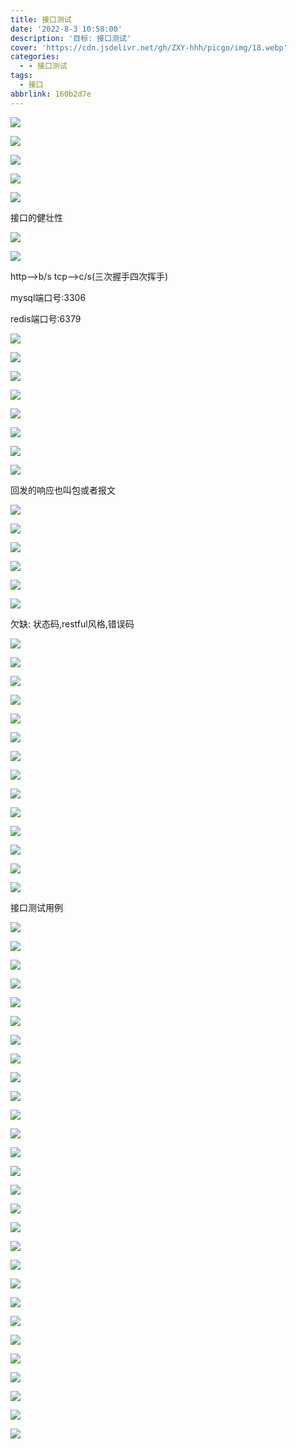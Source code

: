 ```yaml
---
title: 接口测试
date: '2022-8-3 10:58:00'
description: '目标: 接口测试'
cover: 'https://cdn.jsdelivr.net/gh/ZXY-hhh/picgo/img/18.webp'
categories:
  - - 接口测试
tags:
  - 接口
abbrlink: 160b2d7e
---
```


![](D:\黑马测试学习路线\接口测试1\接口1.png)

![](D:\黑马测试学习路线\接口测试1\接口2.png)

![](D:\黑马测试学习路线\接口测试1\接口3.png)

![](D:\黑马测试学习路线\接口测试1\接口4.png)

![](D:\黑马测试学习路线\接口测试1\接口5.png)

接口的健壮性

![](D:\黑马测试学习路线\接口测试1\接口6.png)

![](D:\黑马测试学习路线\接口测试1\接口7.png)

http-->b/s   tcp-->c/s(三次握手四次挥手)

mysql端口号:3306

redis端口号:6379

![](D:\黑马测试学习路线\接口测试1\接口8.png)

![](D:\黑马测试学习路线\接口测试1\接口9.png)

![](D:\黑马测试学习路线\接口测试1\接口0.png)

![](D:\黑马测试学习路线\接口测试1\接口11.png)

![](D:\黑马测试学习路线\接口测试1\接口12.png)

![](D:\黑马测试学习路线\接口测试1\接口13.png)

![](D:\黑马测试学习路线\接口测试1\接口14.png)

![](D:\黑马测试学习路线\接口测试1\接口15.png)

回发的响应也叫包或者报文

![](D:\黑马测试学习路线\接口测试1\接口16.png)

![](D:\黑马测试学习路线\接口测试1\接口17.png)

![](D:\黑马测试学习路线\接口测试1\接口18.png)

![](D:\黑马测试学习路线\接口测试1\接口19.png)

![](D:\黑马测试学习路线\接口测试1\接口20.png)

![](D:\黑马测试学习路线\接口测试1\接口21.png)

欠缺: 状态码,restful风格,错误码

![](D:\黑马测试学习路线\接口测试1\接口22.png)

![](D:\黑马测试学习路线\接口测试1\接口23.png)

![](D:\黑马测试学习路线\接口测试1\接口24.png)

![](D:\黑马测试学习路线\接口测试1\接口25.png)

![](D:\黑马测试学习路线\接口测试1\接口26.png)

![](D:\黑马测试学习路线\接口测试1\接口27.png)

![](D:\黑马测试学习路线\接口测试1\接口28.png)

![](D:\黑马测试学习路线\接口测试1\接口29.png)

![](D:\黑马测试学习路线\接口测试1\接口30.png)

![](D:\黑马测试学习路线\接口测试1\接口31.png)

![](D:\黑马测试学习路线\接口测试1\接口32.png)

![](D:\黑马测试学习路线\接口测试1\接口33.png)

![](D:\黑马测试学习路线\接口测试1\接口34.png)

![](D:\黑马测试学习路线\接口测试1\接口35.png)

接口测试用例

![](D:\黑马测试学习路线\接口测试1\接口36.png)

![](D:\黑马测试学习路线\接口测试1\接口37.png)

![](D:\黑马测试学习路线\接口测试1\接口38.png)

![](D:\黑马测试学习路线\接口测试1\接口39.png)

![](D:\黑马测试学习路线\接口测试1\接口40.png)

![](D:\黑马测试学习路线\接口测试1\接口41.png)

![](D:\黑马测试学习路线\接口测试1\接口42.png)

![](D:\黑马测试学习路线\接口测试1\接口43.png)

![](D:\黑马测试学习路线\接口测试1\接口44.png)

<img src="D:\黑马测试学习路线\接口测试1\接口45.png"  />

![](D:\黑马测试学习路线\接口测试1\接口46.png)

![](D:\黑马测试学习路线\接口测试1\接口47.png)

![](D:\黑马测试学习路线\接口测试1\接口48.png)

![](D:\黑马测试学习路线\接口测试1\接口49.png)

![](D:\黑马测试学习路线\接口测试1\接口50.png)

![](D:\黑马测试学习路线\接口测试1\接口51.png)

![](D:\黑马测试学习路线\接口测试1\接口52.png)

![](D:\黑马测试学习路线\接口测试1\接口53.png)

![](D:\黑马测试学习路线\接口测试1\接口54.png)

![](D:\黑马测试学习路线\接口测试1\接口55.png)

![](D:\黑马测试学习路线\接口测试1\接口56.png)

![](D:\黑马测试学习路线\接口测试1\接口57.png)

![](D:\黑马测试学习路线\接口测试1\接口58.png)

![](D:\黑马测试学习路线\接口测试1\接口59.png)

![](D:\黑马测试学习路线\接口测试1\接口60.png)

![](D:\黑马测试学习路线\接口测试1\接口61.png)

![](D:\黑马测试学习路线\接口测试1\接口64.png)

![](D:\黑马测试学习路线\接口测试1\接口65.png)


































































































































































































































